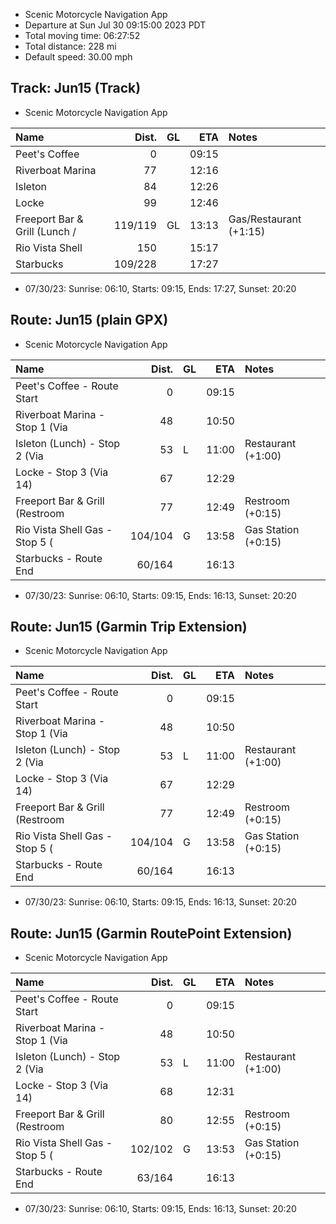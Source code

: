 * Scenic Motorcycle Navigation App
* Departure at Sun Jul 30 09:15:00 2023 PDT
* Total moving time: 06:27:52
* Total distance: 228 mi
* Default speed: 30.00 mph

## Track: Jun15 (Track)
* Scenic Motorcycle Navigation App

| Name                           |   Dist. | GL |  ETA  | Notes
| :----------------------------- | ------: | -- | ----: | :----
| Peet's Coffee                  |       0 |    | 09:15 | 
| Riverboat Marina               |      77 |    | 12:16 | 
| Isleton                        |      84 |    | 12:26 | 
| Locke                          |      99 |    | 12:46 | 
| Freeport Bar & Grill (Lunch /  | 119/119 | GL | 13:13 | Gas/Restaurant (+1:15)
| Rio Vista Shell                |     150 |    | 15:17 | 
| Starbucks                      | 109/228 |    | 17:27 | 

* 07/30/23: Sunrise: 06:10, Starts: 09:15, Ends: 17:27, Sunset: 20:20

## Route: Jun15 (plain GPX)
* Scenic Motorcycle Navigation App

| Name                           |   Dist. | GL |  ETA  | Notes
| :----------------------------- | ------: | -- | ----: | :----
| Peet's Coffee - Route Start    |       0 |    | 09:15 | 
| Riverboat Marina - Stop 1 (Via |      48 |    | 10:50 | 
| Isleton (Lunch) - Stop 2 (Via  |      53 |  L | 11:00 | Restaurant (+1:00)
| Locke - Stop 3 (Via 14)        |      67 |    | 12:29 | 
| Freeport Bar & Grill (Restroom |      77 |    | 12:49 | Restroom (+0:15)
| Rio Vista Shell Gas - Stop 5 ( | 104/104 |  G | 13:58 | Gas Station (+0:15)
| Starbucks - Route End          |  60/164 |    | 16:13 | 

* 07/30/23: Sunrise: 06:10, Starts: 09:15, Ends: 16:13, Sunset: 20:20

## Route: Jun15 (Garmin Trip Extension)
* Scenic Motorcycle Navigation App

| Name                           |   Dist. | GL |  ETA  | Notes
| :----------------------------- | ------: | -- | ----: | :----
| Peet's Coffee - Route Start    |       0 |    | 09:15 | 
| Riverboat Marina - Stop 1 (Via |      48 |    | 10:50 | 
| Isleton (Lunch) - Stop 2 (Via  |      53 |  L | 11:00 | Restaurant (+1:00)
| Locke - Stop 3 (Via 14)        |      67 |    | 12:29 | 
| Freeport Bar & Grill (Restroom |      77 |    | 12:49 | Restroom (+0:15)
| Rio Vista Shell Gas - Stop 5 ( | 104/104 |  G | 13:58 | Gas Station (+0:15)
| Starbucks - Route End          |  60/164 |    | 16:13 | 

* 07/30/23: Sunrise: 06:10, Starts: 09:15, Ends: 16:13, Sunset: 20:20

## Route: Jun15 (Garmin RoutePoint Extension)
* Scenic Motorcycle Navigation App

| Name                           |   Dist. | GL |  ETA  | Notes
| :----------------------------- | ------: | -- | ----: | :----
| Peet's Coffee - Route Start    |       0 |    | 09:15 | 
| Riverboat Marina - Stop 1 (Via |      48 |    | 10:50 | 
| Isleton (Lunch) - Stop 2 (Via  |      53 |  L | 11:00 | Restaurant (+1:00)
| Locke - Stop 3 (Via 14)        |      68 |    | 12:31 | 
| Freeport Bar & Grill (Restroom |      80 |    | 12:55 | Restroom (+0:15)
| Rio Vista Shell Gas - Stop 5 ( | 102/102 |  G | 13:53 | Gas Station (+0:15)
| Starbucks - Route End          |  63/164 |    | 16:13 | 

* 07/30/23: Sunrise: 06:10, Starts: 09:15, Ends: 16:13, Sunset: 20:20
